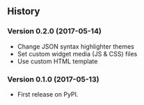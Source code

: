 ## History

### Version 0.2.0 (2017-05-14)
- Change JSON syntax highlighter themes
- Set custom widget media (JS & CSS) files
- Use custom HTML template

### Version 0.1.0 (2017-05-13)
-   First release on PyPI.
